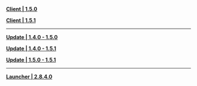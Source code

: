**[Client | 1.5.0](https://d3ln624mszu7ty.cloudfront.net/client_app/pc_mihoyo/20210428_de80a243f7474c39/GenshinImpact_1.5.0.zip)**

**[Client | 1.5.1](https://d3ln624mszu7ty.cloudfront.net/client_app/pc_mihoyo/20210430_27ad367085356fd4/GenshinImpact_1.5.1.zip)**

---

**[Update | 1.4.0 - 1.5.0](https://d3ln624mszu7ty.cloudfront.net/client_app/update/hk4e_global/10/game_1.4.0_1.5.0_diff_H8LGSgKU.zip)**

**[Update | 1.4.0 - 1.5.1](https://d3ln624mszu7ty.cloudfront.net/client_app/update/hk4e_global/10/game_1.4.0_1.5.1_diff_oqrQ8WNB.zip)**

**[Update | 1.5.0 - 1.5.1](https://d3ln624mszu7ty.cloudfront.net/client_app/update/hk4e_global/10/game_1.5.0_1.5.1_diff_MF8HJNzT.zip)**

---

**[Launcher | 2.8.4.0](https://d3ln624mszu7ty.cloudfront.net/client_app/update/hk4e_global/10/update_20210413104427.zip)**
